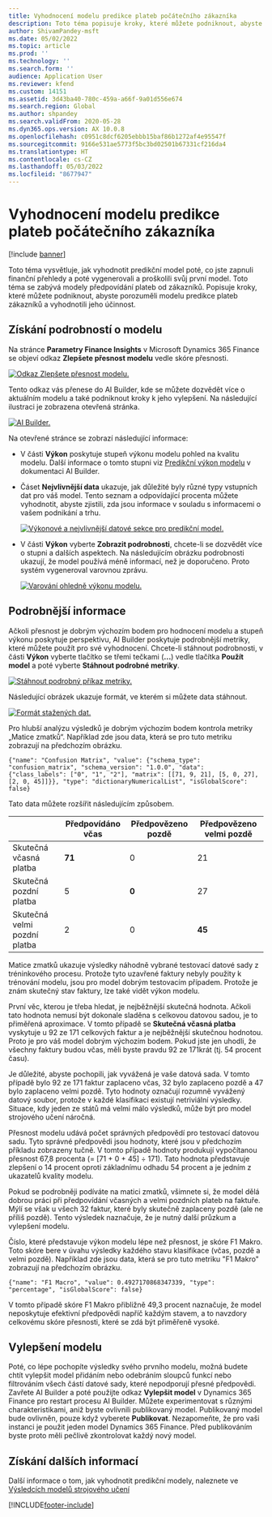 ```yaml
---
title: Vyhodnocení modelu predikce plateb počátečního zákazníka
description: Toto téma popisuje kroky, které můžete podniknout, abyste porozuměli modelu predikce plateb zákazníků a vyhodnotili jeho účinnost.
author: ShivamPandey-msft
ms.date: 05/02/2022
ms.topic: article
ms.prod: ''
ms.technology: ''
ms.search.form: ''
audience: Application User
ms.reviewer: kfend
ms.custom: 14151
ms.assetid: 3d43ba40-780c-459a-a66f-9a01d556e674
ms.search.region: Global
ms.author: shpandey
ms.search.validFrom: 2020-05-28
ms.dyn365.ops.version: AX 10.0.8
ms.openlocfilehash: c0951c8dcf6205ebbb15baf86b1272af4e95547f
ms.sourcegitcommit: 9166e531ae5773f5bc3bd02501b67331cf216da4
ms.translationtype: HT
ms.contentlocale: cs-CZ
ms.lasthandoff: 05/03/2022
ms.locfileid: "8677947"
---
```

# <a name="evaluate-the-initial-customer-payment-prediction-model"></a>Vyhodnocení modelu predikce plateb počátečního zákazníka

[!include [banner](../includes/banner.md)]

Toto téma vysvětluje, jak vyhodnotit predikční model poté, co jste zapnuli finanční přehledy a poté vygenerovali a proškolili svůj první model. Toto téma se zabývá modely předpovídání plateb od zákazníků. Popisuje kroky, které můžete podniknout, abyste porozuměli modelu predikce plateb zákazníků a vyhodnotili jeho účinnost.

## <a name="getting-details-about-the-model"></a>Získání podrobností o modelu

Na stránce **Parametry Finance Insights** v Microsoft Dynamics 365 Finance se objeví odkaz **Zlepšete přesnost modelu** vedle skóre přesnosti.

[![Odkaz Zlepšete přesnost modelu.](./media/prediction-model.png)](./media/prediction-model.png)

Tento odkaz vás přenese do AI Builder, kde se můžete dozvědět více o aktuálním modelu a také podniknout kroky k jeho vylepšení. Na následující ilustraci je zobrazena otevřená stránka.

[![AI Builder.](./media/what-to-predict.png)](./media/what-to-predict.png)

Na otevřené stránce se zobrazí následující informace:

- V části **Výkon** poskytuje stupeň výkonu modelu pohled na kvalitu modelu. Další informace o tomto stupni viz [Predikční výkon modelu](/ai-builder/prediction-performance) v dokumentaci AI Builder.
- Čáset **Nejvlivnější data** ukazuje, jak důležité byly různé typy vstupních dat pro váš model. Tento seznam a odpovídající procenta můžete vyhodnotit, abyste zjistili, zda jsou informace v souladu s informacemi o vašem podnikání a trhu.

    [![Výkonové a nejvlivnější datové sekce pro predikční model.](./media/models.png)](./media/models.png)

- V části **Výkon** vyberte **Zobrazit podrobnosti**, chcete-li se dozvědět více o stupni a dalších aspektech. Na následujícím obrázku podrobnosti ukazují, že model používá méně informací, než je doporučeno. Proto systém vygeneroval varovnou zprávu.

    [![Varování ohledně výkonu modelu.](./media/details.png)](./media/details.png)

## <a name="digging-deeper"></a>Podrobnější informace

Ačkoli přesnost je dobrým výchozím bodem pro hodnocení modelu a stupeň výkonu poskytuje perspektivu, AI Builder poskytuje podrobnější metriky, které můžete použít pro své vyhodnocení. Chcete-li stáhnout podrobnosti, v části **Výkon** vyberte tlačítko se třemi tečkami (**...**) vedle tlačítka **Použít model** a poté vyberte **Stáhnout podrobné metriky**.

[![Stáhnout podrobný příkaz metriky.](./media/performance.png)](./media/performance.png)

Následující obrázek ukazuje formát, ve kterém si můžete data stáhnout.

[![Formát stažených dat.](./media/data-format.png)](./media/data-format.png)

Pro hlubší analýzu výsledků je dobrým výchozím bodem kontrola metriky „Matice zmatků“. Například zde jsou data, která se pro tuto metriku zobrazují na předchozím obrázku.

`{"name": "Confusion Matrix", "value": {"schema_type": "confusion_matrix", "schema_version": "1.0.0", "data": {"class_labels": ["0", "1", "2"], "matrix": [[71, 9, 21], [5, 0, 27], [2, 0, 45]]}}, "type": "dictionaryNumericalList", "isGlobalScore": false}`

Tato data můžete rozšířit následujícím způsobem.

| &nbsp;                   | Předpovídáno včas | Předpovězeno pozdě | Předpovězeno velmi pozdě |
|--------------------------|-------------------|----------------|---------------------|
| Skutečná včasná platba   | **71**            | 0              | 21                  |
| Skutečná pozdní platba      | 5                 | **0**          | 27                  |
| Skutečná velmi pozdní platba | 2                 | 0              | **45**              |

Matice zmatků ukazuje výsledky náhodně vybrané testovací datové sady z tréninkového procesu. Protože tyto uzavřené faktury nebyly použity k trénování modelu, jsou pro model dobrým testovacím případem. Protože je znám skutečný stav faktury, lze také vidět výkon modelu.

První věc, kterou je třeba hledat, je nejběžnější skutečná hodnota. Ačkoli tato hodnota nemusí být dokonale sladěna s celkovou datovou sadou, je to přiměřená aproximace. V tomto případě se **Skutečná včasná platba** vyskytuje u 92 ze 171 celkových faktur a je nejběžnější skutečnou hodnotou. Proto je pro váš model dobrým výchozím bodem. Pokud jste jen uhodli, že všechny faktury budou včas, měli byste pravdu 92 ze 171krát (tj. 54 procent času).

Je důležité, abyste pochopili, jak vyvážená je vaše datová sada. V tomto případě bylo 92 ze 171 faktur zaplaceno včas, 32 bylo zaplaceno pozdě a 47 bylo zaplaceno velmi pozdě. Tyto hodnoty označují rozumně vyvážený datový soubor, protože v každé klasifikaci existují netriviální výsledky. Situace, kdy jeden ze států má velmi málo výsledků, může být pro model strojového učení náročná.

Přesnost modelu udává počet správných předpovědí pro testovací datovou sadu. Tyto správné předpovědi jsou hodnoty, které jsou v předchozím příkladu zobrazeny tučně. V tomto případě hodnoty produkují vypočítanou přesnost 67,8 procenta (= \[71 + 0 + 45\] ÷ 171). Tato hodnota představuje zlepšení o 14 procent oproti základnímu odhadu 54 procent a je jedním z ukazatelů kvality modelu.

Pokud se podrobněji podíváte na matici zmatků, všimnete si, že model dělá dobrou práci při předpovídání včasných a velmi pozdních plateb na faktuře. Mýlí se však u všech 32 faktur, které byly skutečně zaplaceny pozdě (ale ne příliš pozdě). Tento výsledek naznačuje, že je nutný další průzkum a vylepšení modelu.

Číslo, které představuje výkon modelu lépe než přesnost, je skóre F1 Makro. Toto skóre bere v úvahu výsledky každého stavu klasifikace (včas, pozdě a velmi pozdě). Například zde jsou data, která se pro tuto metriku "F1 Makro" zobrazují na předchozím obrázku.

`{"name": "F1 Macro", "value": 0.4927170868347339, "type": "percentage", "isGlobalScore": false}`

V tomto případě skóre F1 Makro přibližně 49,3 procent naznačuje, že model neposkytuje efektivní předpovědi napříč každým stavem, a to navzdory celkovému skóre přesnosti, které se zdá být přiměřeně vysoké.

## <a name="improving-the-model"></a>Vylepšení modelu

Poté, co lépe pochopíte výsledky svého prvního modelu, možná budete chtít vylepšit model přidáním nebo odebráním sloupců funkcí nebo filtrováním všech částí datové sady, které nepodporují přesné předpovědi. Zavřete AI Builder a poté použijte odkaz **Vylepšit model** v Dynamics 365 Finance pro restart procesu AI Builder. Můžete experimentovat s různými charakteristikami, aniž byste ovlivnili publikovaný model. Publikovaný model bude ovlivněn, pouze když vyberete **Publikovat**. Nezapomeňte, že pro vaši instanci je použit jeden model Dynamics 365 Finance. Před publikováním byste proto měli pečlivě zkontrolovat každý nový model.

## <a name="for-more-information"></a>Získání dalších informací

Další informace o tom, jak vyhodnotit predikční modely, naleznete ve [Výsledcích modelů strojového učení](confusion-matrix.md)

[!INCLUDE[footer-include](../../includes/footer-banner.md)]
